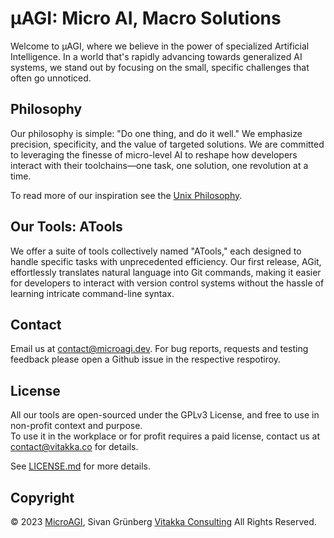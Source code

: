 
# µAGI: Micro AI, Macro Solutions

Welcome to µAGI, where we believe in the power of specialized Artificial Intelligence. In a world that's rapidly advancing towards generalized AI systems, we stand out by focusing on the small, specific challenges that often go unnoticed.

## Philosophy

Our philosophy is simple: "Do one thing, and do it well." We emphasize precision, specificity, and the value of targeted solutions. We are committed to leveraging the finesse of micro-level AI to reshape how developers interact with their toolchains—one task, one solution, one revolution at a time.

To read more of our inspiration see the [Unix Philosophy](https://en.wikipedia.org/wiki/Unix_philosophy).

## Our Tools: ATools

We offer a suite of tools collectively named "ATools," each designed to handle specific tasks with unprecedented efficiency. Our first release, AGit, effortlessly translates natural language into Git commands, making it easier for developers to interact with version control systems without the hassle of learning intricate command-line syntax.

## Contact

Email us at [contact@microagi.dev](mailto:contact@microagi.dev). For bug reports, requests and testing feedback please open a Github issue in the respective respotiroy.

## License

All our tools are open-sourced under the GPLv3 License, and free to use in non-profit context and purpose. <br>
To use it in the workplace or for profit requires a paid license, contact us at contact@vitakka.co for details.

See [LICENSE.md](https://github.com/microagi/.github/blob/main/LICENSE) for more details.

## Copyright

© 2023 [MicroAGI](https://microagi.dev), Sivan Grünberg [Vitakka Consulting](https://vitakka.co) All Rights Reserved.

